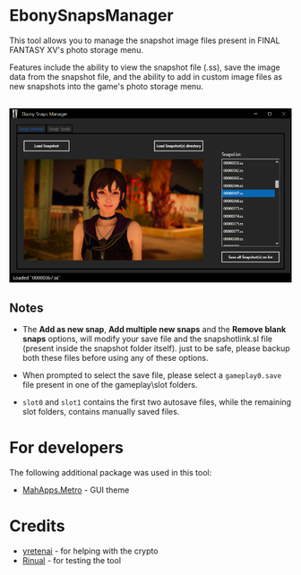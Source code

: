 # EbonySnapsManager
This tool allows you to manage the snapshot image files present in FINAL FANTASY XV's photo storage menu. 

Features include the ability to view the snapshot file (.ss), save the image data from the snapshot file, and the ability to add in custom image files as new snapshots into the game's photo storage menu.

<br>![repoImg](images/app_repo_img.png)


## Notes
- The **Add as new snap**, **Add multiple new snaps** and the **Remove blank snaps** options, will modify your save file and the snapshotlink.sl file (present inside the snapshot folder itself). just to be safe, please backup both these files before using any of these options.

- When prompted to select the save file, please select a `gameplay0.save` file present in one of the gameplay\slot folders.

- `slot0` and `slot1` contains the first two autosave files, while the remaining slot folders, contains manually saved files.


# For developers
The following additional package was used in this tool:
- [MahApps.Metro](https://github.com/MahApps/MahApps.Metro) - GUI theme
  
# Credits
- [yretenai](https://github.com/yretenai) - for helping with the crypto
- [Rinual](https://github.com/Rinual) - for testing the tool
